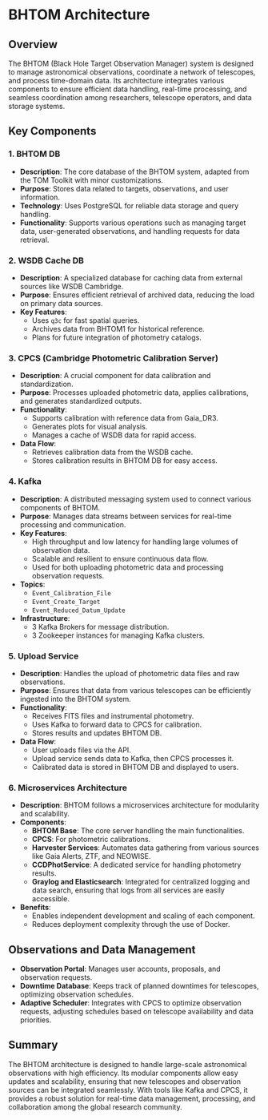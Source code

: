 # BHTOM Architecture

## Overview

The BHTOM (Black Hole Target Observation Manager) system is designed to manage astronomical observations, coordinate a network of telescopes, and process time-domain data. Its architecture integrates various components to ensure efficient data handling, real-time processing, and seamless coordination among researchers, telescope operators, and data storage systems.

## Key Components

### 1. **BHTOM DB**

- **Description**: The core database of the BHTOM system, adapted from the TOM Toolkit with minor customizations.
- **Purpose**: Stores data related to targets, observations, and user information.
- **Technology**: Uses PostgreSQL for reliable data storage and query handling.
- **Functionality**: Supports various operations such as managing target data, user-generated observations, and handling requests for data retrieval.

### 2. **WSDB Cache DB**

- **Description**: A specialized database for caching data from external sources like WSDB Cambridge.
- **Purpose**: Ensures efficient retrieval of archived data, reducing the load on primary data sources.
- **Key Features**:
  - Uses `q3c` for fast spatial queries.
  - Archives data from BHTOM1 for historical reference.
  - Plans for future integration of photometry catalogs.

### 3. **CPCS (Cambridge Photometric Calibration Server)**

- **Description**: A crucial component for data calibration and standardization.
- **Purpose**: Processes uploaded photometric data, applies calibrations, and generates standardized outputs.
- **Functionality**:
  - Supports calibration with reference data from Gaia_DR3.
  - Generates plots for visual analysis.
  - Manages a cache of WSDB data for rapid access.
- **Data Flow**:
  - Retrieves calibration data from the WSDB cache.
  - Stores calibration results in BHTOM DB for easy access.

### 4. **Kafka**

- **Description**: A distributed messaging system used to connect various components of BHTOM.
- **Purpose**: Manages data streams between services for real-time processing and communication.
- **Key Features**:
  - High throughput and low latency for handling large volumes of observation data.
  - Scalable and resilient to ensure continuous data flow.
  - Used for both uploading photometric data and processing observation requests.
- **Topics**:
  - `Event_Calibration_File`
  - `Event_Create_Target`
  - `Event_Reduced_Datum_Update`
- **Infrastructure**:
  - 3 Kafka Brokers for message distribution.
  - 3 Zookeeper instances for managing Kafka clusters.

### 5. **Upload Service**

- **Description**: Handles the upload of photometric data files and raw observations.
- **Purpose**: Ensures that data from various telescopes can be efficiently ingested into the BHTOM system.
- **Functionality**:
  - Receives FITS files and instrumental photometry.
  - Uses Kafka to forward data to CPCS for calibration.
  - Stores results and updates BHTOM DB.
- **Data Flow**:
  - User uploads files via the API.
  - Upload service sends data to Kafka, then CPCS processes it.
  - Calibrated data is stored in BHTOM DB and displayed to users.

### 6. **Microservices Architecture**

- **Description**: BHTOM follows a microservices architecture for modularity and scalability.
- **Components**:
  - **BHTOM Base**: The core server handling the main functionalities.
  - **CPCS**: For photometric calibrations.
  - **Harvester Services**: Automates data gathering from various sources like Gaia Alerts, ZTF, and NEOWISE.
  - **CCDPhotService**: A dedicated service for handling photometry results.
  - **Graylog and Elasticsearch**: Integrated for centralized logging and data search, ensuring that logs from all services are easily accessible.
- **Benefits**:
  - Enables independent development and scaling of each component.
  - Reduces deployment complexity through the use of Docker.


## Observations and Data Management

- **Observation Portal**: Manages user accounts, proposals, and observation requests.
- **Downtime Database**: Keeps track of planned downtimes for telescopes, optimizing observation schedules.
- **Adaptive Scheduler**: Integrates with CPCS to optimize observation requests, adjusting schedules based on telescope availability and data priorities.

## Summary

The BHTOM architecture is designed to handle large-scale astronomical observations with high efficiency. Its modular components allow easy updates and scalability, ensuring that new telescopes and observation sources can be integrated seamlessly. With tools like Kafka and CPCS, it provides a robust solution for real-time data management, processing, and collaboration among the global research community.
